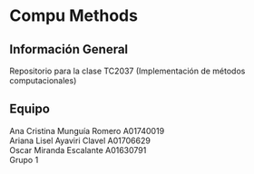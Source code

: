 # Compu Methods

## Información General
Repositorio para la clase TC2037 (Implementación de métodos computacionales)

## Equipo
Ana Cristina Munguía Romero A01740019  
Ariana Lisel Ayaviri Clavel A01706629  
Oscar Miranda Escalante A01630791  
Grupo 1  
